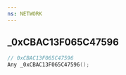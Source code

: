 ```yaml
---
ns: NETWORK
---
```

## _0xCBAC13F065C47596

```c
// 0xCBAC13F065C47596
Any _0xCBAC13F065C47596();
```

